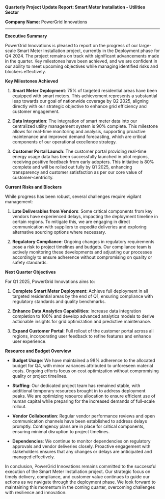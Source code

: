 **Quarterly Project Update Report: Smart Meter Installation - Utilities Sector**

**Company Name:** PowerGrid Innovations

---

**Executive Summary**

PowerGrid Innovations is pleased to report on the progress of our large-scale Smart Meter Installation project, currently in the Deployment phase for Q4 2024. The project remains on track with significant advancements made in the quarter. Key milestones have been achieved, and we are confident in our ability to meet upcoming objectives while managing identified risks and blockers effectively.

**Key Milestones Achieved**

1. **Smart Meter Deployment**: 75% of targeted residential areas have been equipped with smart meters. This achievement represents a substantial leap towards our goal of nationwide coverage by Q2 2025, aligning directly with our strategic objective to enhance grid efficiency and customer engagement.

2. **Data Integration**: The integration of smart meter data into our centralized utility management system is 90% complete. This milestone allows for real-time monitoring and analysis, supporting proactive maintenance and improved demand forecasting, which are critical components of our operational excellence strategy.

3. **Customer Portal Launch**: The customer portal providing real-time energy usage data has been successfully launched in pilot regions, receiving positive feedback from early adopters. This initiative is 80% complete and will be rolled out fully by Q1 2025, enhancing transparency and customer satisfaction as per our core value of customer-centricity.

**Current Risks and Blockers**

While progress has been robust, several challenges require vigilant management:

1. **Late Deliverables from Vendors**: Some critical components from key vendors have experienced delays, impacting the deployment timeline in certain regions. To mitigate this, we are engaging in direct communication with suppliers to expedite deliveries and exploring alternative sourcing options where necessary.

2. **Regulatory Compliance**: Ongoing changes in regulatory requirements pose a risk to project timelines and budgets. Our compliance team is actively monitoring these developments and adjusting our processes accordingly to ensure adherence without compromising on quality or safety standards.

**Next Quarter Objectives**

For Q1 2025, PowerGrid Innovations aims to:

1. **Complete Smart Meter Deployment**: Achieve full deployment in all targeted residential areas by the end of Q1, ensuring compliance with regulatory standards and quality benchmarks.

2. **Enhance Data Analytics Capabilities**: Increase data integration completion to 100% and develop advanced analytics models to derive actionable insights for grid optimization and predictive maintenance.

3. **Expand Customer Portal**: Full rollout of the customer portal across all regions, incorporating user feedback to refine features and enhance user experience.

**Resource and Budget Overview**

- **Budget Usage**: We have maintained a 98% adherence to the allocated budget for Q4, with minor variances attributed to unforeseen material costs. Ongoing efforts focus on cost optimization without compromising quality or project timelines.
  
- **Staffing**: Our dedicated project team has remained stable, with additional temporary resources brought in to address deployment peaks. We are optimizing resource allocation to ensure efficient use of human capital while preparing for the increased demands of full-scale rollout.

- **Vendor Collaboration**: Regular vendor performance reviews and open communication channels have been established to address delays promptly. Contingency plans are in place for critical components, ensuring minimal disruption to project timelines.

- **Dependencies**: We continue to monitor dependencies on regulatory approvals and vendor deliveries closely. Proactive engagement with stakeholders ensures that any changes or delays are anticipated and managed effectively.

In conclusion, PowerGrid Innovations remains committed to the successful execution of the Smart Meter Installation project. Our strategic focus on timely delivery, compliance, and customer value continues to guide our actions as we navigate through the deployment phase. We look forward to maintaining this momentum in the coming quarter, overcoming challenges with resilience and innovation.